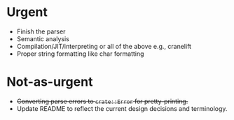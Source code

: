 # Urgent
- Finish the parser
- Semantic analysis
- Compilation/JIT/interpreting or all of the above e.g., cranelift
- Proper string formatting like char formatting

# Not-as-urgent
- ~~Converting parse errors to `crate::Error` for pretty-printing.~~
- Update README to reflect the current design decisions and terminology.
